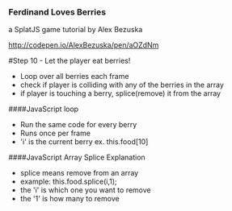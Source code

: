 ### Ferdinand Loves Berries
a SplatJS game tutorial by Alex Bezuska


http://codepen.io/AlexBezuska/pen/aOZdNm


#Step 10 - Let the player eat berries!

- Loop over all berries each frame
- check if player is colliding with any of the berries in the array
- if player is touching a berry, splice(remove) it from the array

####JavaScript loop

- Run the same code for every berry
- Runs once per frame
- 'i' is the current berry ex. this.food[10]


####JavaScript Array Splice Explanation

- splice means remove from an array
- example: this.food.splice(i,1);
- the 'i' is which one you want to remove
- the '1' is how many to remove



